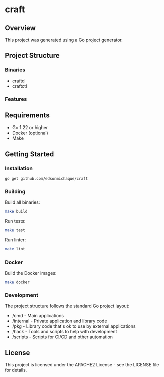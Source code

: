# craft

## Overview

This project was generated using a Go project generator.

## Project Structure

### Binaries
- craftd
- craftctl

### Features

## Requirements

- Go 1.22 or higher
- Docker (optional)
- Make

## Getting Started

### Installation

```bash
go get github.com/edsonmichaque/craft
```

### Building

Build all binaries:
```bash
make build
```

Run tests:
```bash
make test
```

Run linter:
```bash
make lint
```

### Docker

Build the Docker images:
```bash
make docker
```

### Development

The project structure follows the standard Go project layout:

- /cmd - Main applications
- /internal - Private application and library code
- /pkg - Library code that's ok to use by external applications
- /hack - Tools and scripts to help with development
- /scripts - Scripts for CI/CD and other automation

## License

This project is licensed under the APACHE2 License - see the LICENSE file for details.